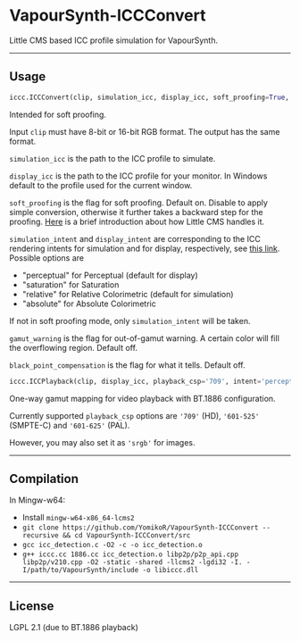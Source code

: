 # VapourSynth-ICCConvert

Little CMS based ICC profile simulation for VapourSynth.

---

## Usage

```python
iccc.ICCConvert(clip, simulation_icc, display_icc, soft_proofing=True, simulation_intent='relative', display_intent='perceptual', gamut_warning=False, black_point_compensation=False)
```
Intended for soft proofing.

Input `clip` must have 8-bit or 16-bit RGB format. The output has the same format.

`simulation_icc` is the path to the ICC profile to simulate.

`display_icc` is the path to the ICC profile for your monitor. In Windows default to the profile used for the current window.

`soft_proofing` is the flag for soft proofing. Default on. Disable to apply simple conversion, otherwise it further takes a backward step for the proofing. [Here](https://sourceforge.net/p/lcms/mailman/message/36783703/) is a brief introduction about how Little CMS handles it.

`simulation_intent` and `display_intent` are corresponding to the ICC rendering intents for simulation and for display, respectively, see [this link](https://helpx.adobe.com/photoshop-elements/kb/color-management-settings-best-print.html#main-pars_header_1). Possible options are
 - "perceptual" for Perceptual (default for display)
 - "saturation" for Saturation
 - "relative"   for Relative Colorimetric (default for simulation)
 - "absolute"   for Absolute Colorimetric

If not in soft proofing mode, only `simulation_intent` will be taken.

`gamut_warning` is the flag for out-of-gamut warning. A certain color will fill the overflowing region. Default off.

`black_point_compensation` is the flag for what it tells. Default off.

```python
iccc.ICCPlayback(clip, display_icc, playback_csp='709', intent='perceptual')
```
One-way gamut mapping for video playback with BT.1886 configuration.

Currently supported `playback_csp` options are `'709'` (HD), `'601-525'` (SMPTE-C) and `'601-625'` (PAL).

However, you may also set it as `'srgb'` for images.

---

## Compilation

In Mingw-w64:
- Install `mingw-w64-x86_64-lcms2`
- `git clone https://github.com/YomikoR/VapourSynth-ICCConvert --recursive && cd VapourSynth-ICCConvert/src`
- `gcc icc_detection.c -O2 -c -o icc_detection.o`
- `g++ iccc.cc 1886.cc icc_detection.o libp2p/p2p_api.cpp libp2p/v210.cpp -O2 -static -shared -llcms2 -lgdi32 -I. -I/path/to/VapourSynth/include -o libiccc.dll`

---

## License

LGPL 2.1 (due to BT.1886 playback)
